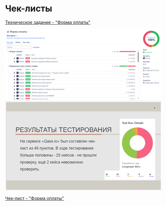 # Чек-листы

[Техническое задание - "Форма оплаты"](https://docs.google.com/document/d/1zQxoBdBGDVlQkiEaYuoHzY-ub9MibVqas4B4bLGp8gk/edit?usp=sharing)

![Header](https://github.com/VladimirBychkov33/checklists/blob/main/qase%20%D1%84%D0%BE%D1%80%D0%BC%D0%B0%20%D0%BE%D0%BF%D0%BB%D0%B0%D1%82%D1%8B.png)
![Header](https://github.com/VladimirBychkov33/checklists/blob/main/%D0%BE%D1%82%D1%87%D0%B5%D1%82%20%D1%87%D0%B5%D0%BA%D0%BB%D0%B8%D1%81%D1%82%D1%8B.png)


[Чек-лист - "Форма оплаты"](https://app.qase.io/public/report/cbceaad776b83f76a31a7aac886eaf92c280c589#test-cases)




